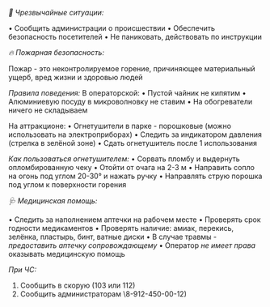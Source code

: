 *🚨 Чрезвычайные ситуации:*

• Сообщить администрации о происшествии
• Обеспечить безопасность посетителей
• Не паниковать, действовать по инструкции

*🔥 Пожарная безопасность:*

Пожар - это неконтролируемое горение, причиняющее материальный ущерб, вред жизни и здоровью людей

*Правила поведения:*
В операторской:
• Пустой чайник не кипятим
• Алюминиевую посуду в микроволновку не ставим
• На обогреватели ничего не складываем

На аттракционе:
• Огнетушители в парке - порошковые (можно использовать на электроприборах)
• Следить за индикатором давления (стрелка в зелёной зоне)
• Сдать огнетушитель после 1 использования

*Как пользоваться огнетушителем:*
• Сорвать пломбу и выдернуть опломбированную чеку
• Отойти от очага на 2\-3 м
• Направить сопло на огонь под углом 20\-30° и нажать ручку
• Направлять струю порошка под углом к поверхности горения

*🩺 Медицинская помощь:*

• Следить за наполнением аптечки на рабочем месте
• Проверять срок годности медикаментов
• Проверять наличие: амиак, перекись, зелёнка, пластырь, бинт, ватные диски
• В случае травмы \- *предоставить аптечку сопровождающему*
• Оператор *не имеет права* оказывать медицинскую помощь

*При ЧС:*
1. Сообщить в скорую (103 или 112)
2. Сообщить администраторам \8-912-450-00-12)
